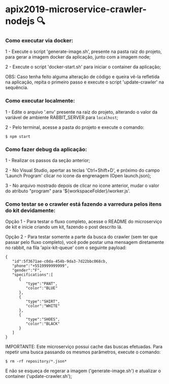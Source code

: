 # apix2019-microservice-crawler-nodejs :mag:

### Como executar via docker:

1 - Execute o script 'generate-image.sh', presente na pasta raiz do projeto, para gerar a imagem docker da aplicação, junto com a imagem node;

2 - Execute o script 'docker-start.sh' para iniciar o container da aplicação;

OBS: Caso tenha feito alguma alteração de código e queira vê-la refletida na aplicação, repita o primeiro passo e execute o script 'update-crawler' na sequência. 

### Como executar localmente:

1 - Edite o arquivo '.env' presente na raiz do projeto, alterando o valor da variável de ambiente RABBIT_SERVER para `localhost`;

2 - Pelo terminal, acesse a pasta do projeto e execute o comando:
```
$ npm start
```

### Como fazer debug da aplicação:

1 - Realizar os passos da seção anterior;

2 - No Visual Studio, apertar as teclas 'Ctrl+Shift+D', e próximo do campo 'Launch Program' clicar no icone da engrenagem (Open launch.json);

3 - No arquivo mostrado depois de clicar no icone anterior, mudar o valor do atributo "program" para '${workspaceFolder}/worker.js'.

### Como testar se o crawler está fazendo a varredura pelos itens do kit devidamente:

Opção 1 - Para testar o fluxo completo, acesse o README do microserviço de kit e inicie criando um kit, fazendo o post descrito lá.

Opção 2 - Para testar somente a parte da busca do crawler (sem ter que passar pelo fluxo completo), você pode postar uma mensagem diretamente no rabbit, na fila 'apix-kit-queue' com o seguinte payload:

```
{
   "id":5f3671ae-c0da-454b-9da3-7d22bbc068cb,
   "phone":"+5519999999999",
   "gender":"F",
   "specifications":[
      { 
         "type":"PANT",
         "color":"BLUE"
      },
      {
         "type":"SHIRT",
         "color":"WHITE"
      },
      {
         "type":"SHOES",
         "color":"BLACK"
      }
   ]
}
```

IMPORTANTE: Este microserviço possui cache das buscas efetuadas. Para repetir uma busca passando os mesmos parâmetros, execute o comando:
```
$ rm -rf repository/*.json*
```
E não se esqueça de regerar a imagem ('generate-image.sh') e atualizar o container ('update-crawler.sh');
